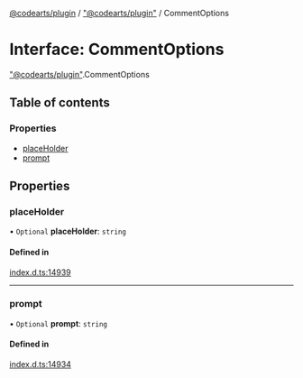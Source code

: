 [@codearts/plugin](../README.md) / ["@codearts/plugin"](../modules/_codearts_plugin_.md) / CommentOptions

# Interface: CommentOptions

["@codearts/plugin"](../modules/_codearts_plugin_.md).CommentOptions

## Table of contents

### Properties

- [placeHolder](codearts_plugin_.CommentOptions.md#placeholder)
- [prompt](codearts_plugin_.CommentOptions.md#prompt)

## Properties

### placeHolder

• `Optional` **placeHolder**: `string`

#### Defined in

[index.d.ts:14939](https://github.com/huaweicloud/cloudide-plugin-api/blob/84e382d/index.d.ts#L14939)

___

### prompt

• `Optional` **prompt**: `string`

#### Defined in

[index.d.ts:14934](https://github.com/huaweicloud/cloudide-plugin-api/blob/84e382d/index.d.ts#L14934)
